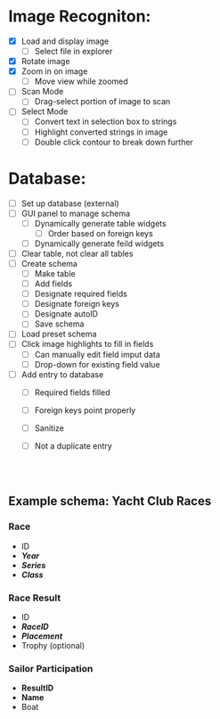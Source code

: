 # Image Recogniton:
- [x] Load and display image
  - [ ] Select file in explorer
- [x] Rotate image
- [x] Zoom in on image
  - [ ] Move view while zoomed
- [ ] Scan Mode
  - [ ] Drag-select portion of image to scan
- [ ] Select Mode
  - [ ] Convert text in selection box to strings
  - [ ] Highlight converted strings in image
  - [ ] Double click contour to break down further

# Database:
- [ ] Set up database (external)
- [ ] GUI panel to manage schema
  - [ ] Dynamically generate table widgets
    - [ ] Order based on foreign keys
  - [ ] Dynamically generate feild widgets
- [ ] Clear table, not clear all tables
- [ ] Create schema
  - [ ] Make table
  - [ ] Add fields
  - [ ] Designate required fields
  - [ ] Designate foreign keys
  - [ ] Designate autoID
  - [ ] Save schema
- [ ] Load preset schema
- [ ] Click image highlights to fill in fields
  - [ ] Can manually edit field imput data
  - [ ] Drop-down for existing field value
- [ ] Add entry to database
  - [ ] Required fields filled
  - [ ] Foreign keys point properly
  - [ ] Sanitize
  - [ ] Not a duplicate entry


<br></br>
## Example schema: Yacht Club Races
### Race
- ID
- ***Year***
- ***Series***
- ***Class***

### Race Result
- ID
- ***RaceID***
- ***Placement***
- Trophy (optional)

### Sailor Participation
- **ResultID**
- **Name**
- Boat
